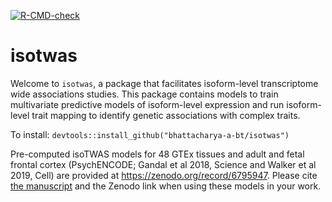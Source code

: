 <!-- badges: start -->
[![R-CMD-check](https://github.com/bhattacharya-a-bt/isotwas/actions/workflows/R-CMD-check.yaml/badge.svg)](https://github.com/bhattacharya-a-bt/isotwas/actions/workflows/R-CMD-check.yaml)
<!-- badges: end -->

# isotwas

Welcome to `isotwas`, a package that facilitates isoform-level transcriptome wide associations studies. This package contains models to train multivariate predictive models of isoform-level expression and run isoform-level trait mapping to identify genetic associations with complex traits.

To install: `devtools::install_github("bhattacharya-a-bt/isotwas")`

Pre-computed isoTWAS models for 48 GTEx tissues and adult and fetal
frontal cortex (PsychENCODE; Gandal et al 2018, Science and
Walker et al 2019, Cell) are provided at https://zenodo.org/record/6795947. 
Please cite [the manuscript](https://www.medrxiv.org/content/10.1101/2022.08.23.22279134v2) and the Zenodo link when using these models in your work.
